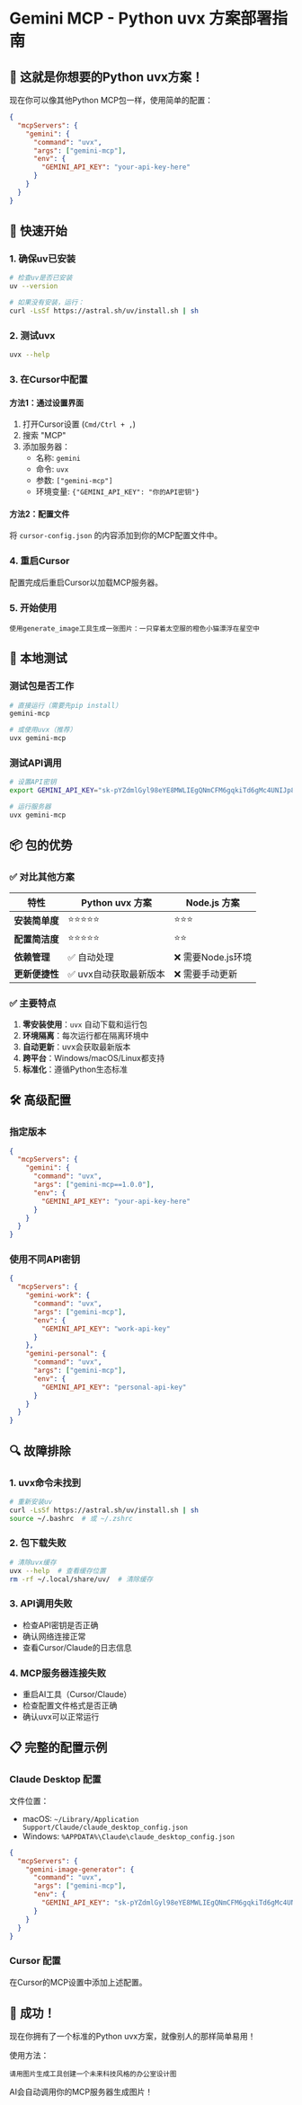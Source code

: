 # Gemini MCP - Python uvx 方案部署指南

## 🎯 这就是你想要的Python uvx方案！

现在你可以像其他Python MCP包一样，使用简单的配置：

```json
{
  "mcpServers": {
    "gemini": {
      "command": "uvx",
      "args": ["gemini-mcp"],
      "env": {
        "GEMINI_API_KEY": "your-api-key-here"
      }
    }
  }
}
```

## 🚀 快速开始

### 1. 确保uv已安装

```bash
# 检查uv是否已安装
uv --version

# 如果没有安装，运行：
curl -LsSf https://astral.sh/uv/install.sh | sh
```

### 2. 测试uvx

```bash
uvx --help
```

### 3. 在Cursor中配置

#### 方法1：通过设置界面
1. 打开Cursor设置 (`Cmd/Ctrl + ,`)
2. 搜索 "MCP" 
3. 添加服务器：
   - 名称: `gemini`
   - 命令: `uvx`
   - 参数: `["gemini-mcp"]`
   - 环境变量: `{"GEMINI_API_KEY": "你的API密钥"}`

#### 方法2：配置文件
将 `cursor-config.json` 的内容添加到你的MCP配置文件中。

### 4. 重启Cursor

配置完成后重启Cursor以加载MCP服务器。

### 5. 开始使用

```
使用generate_image工具生成一张图片：一只穿着太空服的橙色小猫漂浮在星空中
```

## 🔧 本地测试

### 测试包是否工作
```bash
# 直接运行（需要先pip install）
gemini-mcp

# 或使用uvx（推荐）
uvx gemini-mcp
```

### 测试API调用
```bash
# 设置API密钥
export GEMINI_API_KEY="sk-pYZdmlGyl98eYE8MWLIEgQNmCFM6gqkiTd6gMc4UNIJp8nxb"

# 运行服务器
uvx gemini-mcp
```

## 📦 包的优势

### ✅ 对比其他方案

| 特性 | Python uvx 方案 | Node.js 方案 |
|------|----------------|--------------|
| **安装简单度** | ⭐⭐⭐⭐⭐ | ⭐⭐⭐ |
| **配置简洁度** | ⭐⭐⭐⭐⭐ | ⭐⭐ |
| **依赖管理** | ✅ 自动处理 | ❌ 需要Node.js环境 |
| **更新便捷性** | ✅ uvx自动获取最新版本 | ❌ 需要手动更新 |

### ✅ 主要特点

1. **零安装使用**：`uvx` 自动下载和运行包
2. **环境隔离**：每次运行都在隔离环境中
3. **自动更新**：uvx会获取最新版本
4. **跨平台**：Windows/macOS/Linux都支持
5. **标准化**：遵循Python生态标准

## 🛠️ 高级配置

### 指定版本
```json
{
  "mcpServers": {
    "gemini": {
      "command": "uvx",
      "args": ["gemini-mcp==1.0.0"],
      "env": {
        "GEMINI_API_KEY": "your-api-key-here"
      }
    }
  }
}
```

### 使用不同API密钥
```json
{
  "mcpServers": {
    "gemini-work": {
      "command": "uvx", 
      "args": ["gemini-mcp"],
      "env": {
        "GEMINI_API_KEY": "work-api-key"
      }
    },
    "gemini-personal": {
      "command": "uvx",
      "args": ["gemini-mcp"], 
      "env": {
        "GEMINI_API_KEY": "personal-api-key"
      }
    }
  }
}
```

## 🔍 故障排除

### 1. uvx命令未找到
```bash
# 重新安装uv
curl -LsSf https://astral.sh/uv/install.sh | sh
source ~/.bashrc  # 或 ~/.zshrc
```

### 2. 包下载失败
```bash
# 清除uvx缓存
uvx --help  # 查看缓存位置
rm -rf ~/.local/share/uv/  # 清除缓存
```

### 3. API调用失败
- 检查API密钥是否正确
- 确认网络连接正常
- 查看Cursor/Claude的日志信息

### 4. MCP服务器连接失败
- 重启AI工具（Cursor/Claude）
- 检查配置文件格式是否正确
- 确认uvx可以正常运行

## 📋 完整的配置示例

### Claude Desktop 配置
文件位置：
- macOS: `~/Library/Application Support/Claude/claude_desktop_config.json`
- Windows: `%APPDATA%\Claude\claude_desktop_config.json`

```json
{
  "mcpServers": {
    "gemini-image-generator": {
      "command": "uvx",
      "args": ["gemini-mcp"],
      "env": {
        "GEMINI_API_KEY": "sk-pYZdmlGyl98eYE8MWLIEgQNmCFM6gqkiTd6gMc4UNIJp8nxb"
      }
    }
  }
}
```

### Cursor 配置
在Cursor的MCP设置中添加上述配置。

## 🎉 成功！

现在你拥有了一个标准的Python uvx方案，就像别人的那样简单易用！

使用方法：
```
请用图片生成工具创建一个未来科技风格的办公室设计图
```

AI会自动调用你的MCP服务器生成图片！